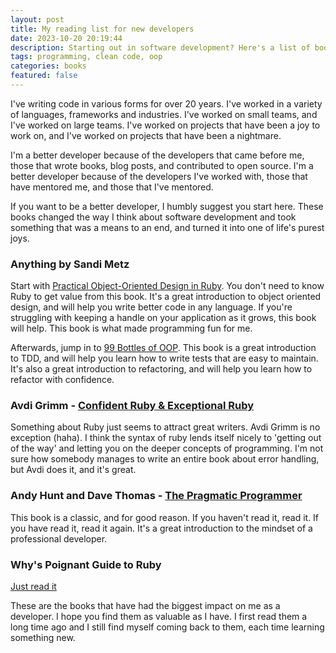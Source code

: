 ```yaml
---
layout: post
title: My reading list for new developers
date: 2023-10-20 20:19:44
description: Starting out in software development? Here's a list of books that will put you on the right path.
tags: programming, clean code, oop
categories: books
featured: false
---
```


I've writing code in various forms for over 20 years. I've worked in a variety of languages, frameworks and industries. I've worked on small teams, and I've worked on large teams. I've worked on projects that have been a joy to work on, and I've worked on projects that have been a nightmare.

I'm a better developer because of the developers that came before me, those that wrote books, blog posts, and contributed to open source. I'm a better developer because of the developers I've worked with, those that have mentored me, and those that I've mentored.

If you want to be a better developer, I humbly suggest you start here. These books changed the way I think about software development and took something that was a means to an end, and turned it into one of life's purest joys.


### Anything by Sandi Metz
Start with [Practical Object-Oriented Design in Ruby](https://www.poodr.com/).
You don't need to know Ruby to get value from this book. It's a great introduction to object oriented design, and will help you write better code in any language. If you're struggling with keeping a handle on your application as it grows, this book will help. This book is what made programming fun for me.

Afterwards, jump in to [99 Bottles of OOP](https://www.sandimetz.com/99bottles). This book is a great introduction to TDD, and will help you learn how to write tests that are easy to maintain. It's also a great introduction to refactoring, and will help you learn how to refactor with confidence.

### Avdi Grimm - [Confident Ruby & Exceptional Ruby](https://avdi.codes/books/)
Something about Ruby just seems to attract great writers. Avdi Grimm is no exception (haha). I think the syntax of ruby lends itself nicely to 'getting out of the way' and letting you on the deeper concepts of programming. I'm not sure how somebody manages to write an entire book about error handling, but Avdi does it, and it's great.


### Andy Hunt and Dave Thomas - [The Pragmatic Programmer](https://pragprog.com/titles/tpp20/the-pragmatic-programmer-20th-anniversary-edition/)
This book is a classic, and for good reason. If you haven't read it, read it. If you have read it, read it again. It's a great introduction to the mindset of a professional developer.

### Why's Poignant Guide to Ruby

[Just read it](https://poignant.guide/book/chapter-1.html)


These are the books that have had the biggest impact on me as a developer. I hope you find them as valuable as I have. I first read them a long time ago and I still find myself coming back to them, each time learning something new.

